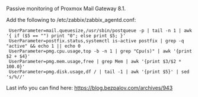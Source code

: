 Passive monitoring of Proxmox Mail Gateway 8.1.

Add the following to /etc/zabbix/zabbix_agentd.conf:
```
 UserParameter=mail.queuesize,/usr/sbin/postqueue -p | tail -n 1 | awk '{ if ($5 == "") print "0"; else print $5; }'
 UserParameter=postfix.status,systemctl is-active postfix | grep -q "active" && echo 1 || echo 0
 UserParameter=pmg.cpu.usage,top -b -n 1 | grep "Cpu(s)" | awk '{print $2 + $4}'
 UserParameter=pmg.mem.usage,free | grep Mem | awk '{print $3/$2 * 100.0}'
 UserParameter=pmg.disk.usage,df / | tail -1 | awk '{print $5}' | sed 's/%//'
```
Last info you can find here: https://blog.bezpalov.com/archives/943
